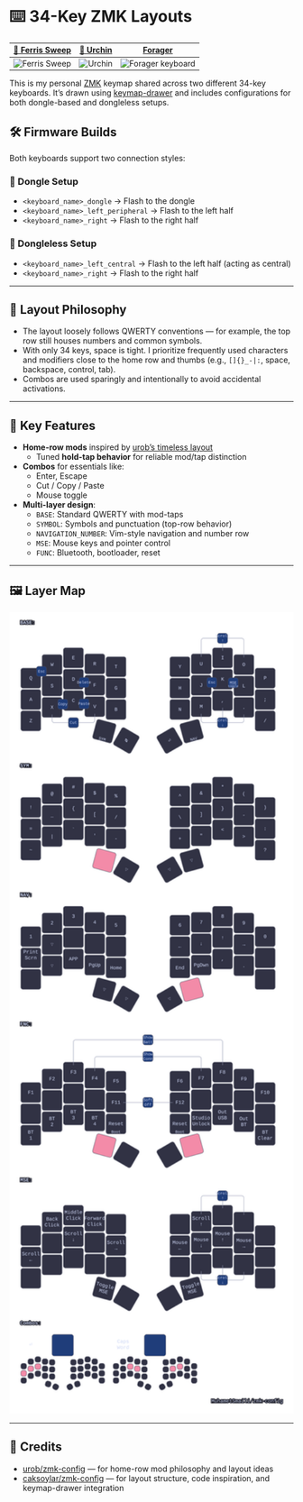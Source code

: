 # ⌨️ 34-Key ZMK Layouts

| [🦀 Ferris Sweep](https://github.com/davidphilipbarr/Sweep) | [🪸 Urchin](https://github.com/duckyb/urchin) | [Forager](https://github.com/carrefinho/forager) |
|-------------------------------------------------------------|--------------------------------------------------|--------------------------------------------------|
| <img width="250" height="250" alt="Ferris Sweep" src="https://github.com/user-attachments/assets/b81f97ac-0166-47d5-a392-54801568a16a" /> | <img width="250" height="250" alt="Urchin" src="https://github.com/user-attachments/assets/3eb89138-079e-4ab2-a906-678a655aec41"  /> | <img width="250" height="250" alt="Forager keyboard" src="https://github.com/user-attachments/assets/5efa6680-a84d-45ea-9c31-fbd49ce2de95"  /> |

This is my personal [ZMK](https://zmk.dev/) keymap shared across two different 34-key keyboards. It’s drawn using [keymap-drawer](https://github.com/caksoylar/keymap-drawer) and includes configurations for both dongle-based and dongleless setups.


## 🛠️ Firmware Builds

Both keyboards support two connection styles:

### 🔌 Dongle Setup

- `<keyboard_name>_dongle` → Flash to the dongle  
- `<keyboard_name>_left_peripheral` → Flash to the left half  
- `<keyboard_name>_right` → Flash to the right half  

### 📶 Dongleless Setup

- `<keyboard_name>_left_central` → Flash to the left half (acting as central)  
- `<keyboard_name>_right` → Flash to the right half  

---

## 🧠 Layout Philosophy

- The layout loosely follows QWERTY conventions — for example, the top row still houses numbers and common symbols.
- With only 34 keys, space is tight. I prioritize frequently used characters and modifiers close to the home row and thumbs (e.g., `[]{}_-|:`, space, backspace, control, tab).
- Combos are used sparingly and intentionally to avoid accidental activations.

---

## 🎯 Key Features

- **Home-row mods** inspired by [urob’s timeless layout](https://github.com/urob/zmk-config)  
  - Tuned **hold-tap behavior** for reliable mod/tap distinction
- **Combos** for essentials like:
  - Enter, Escape  
  - Cut / Copy / Paste  
  - Mouse toggle  
- **Multi-layer design**:
  - `BASE`: Standard QWERTY with mod-taps  
  - `SYMBOL`: Symbols and punctuation (top-row behavior)  
  - `NAVIGATION_NUMBER`: Vim-style navigation and number row  
  - `MSE`: Mouse keys and pointer control  
  - `FUNC`: Bluetooth, bootloader, reset  

---

## 🖼️ Layer Map

<p align="center">
<img src="./tools/keymap-drawer/cradio.svg" alt="My personal keymap" width="1024">
</p>

---

## 🙌 Credits

- [urob/zmk-config](https://github.com/urob/zmk-config) — for home-row mod philosophy and layout ideas  
- [caksoylar/zmk-config](https://github.com/caksoylar/zmk-config) — for layout structure, code inspiration, and keymap-drawer integration  

